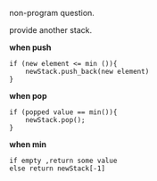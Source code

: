 non-program question.

provide another stack.

**when push**
```
if (new element <= min ()){    
    newStack.push_back(new element)    
}
```

**when pop**
```
if (popped value == min()){    
    newStack.pop();    
}
```

**when min**
```
if empty ,return some value
else return newStack[-1]
```
